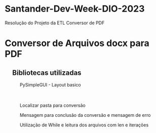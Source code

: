 # Santander-Dev-Week-DIO-2023
Resolução do Projeto da ETL Conversor de PDF

<h1>Conversor de Arquivos docx para PDF</h1>
<ul>
  <h2>Bibliotecas utilizadas</h2>
  <ol>PySimpleGUI - Layout basico</ol>
<br><br>
  <ol>Localizar pasta para conversão</ol>
  <ol>Mensagem para conclusão da conversão e mensagem de erro</ol>
  <ol>Utilização de While e leitura dos arquivos com len e iterações</ol>
</ul>
